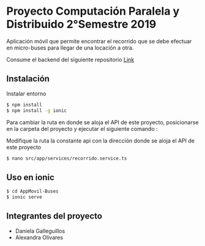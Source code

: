 # Proyecto Computación Paralela y Distribuido 2°Semestre 2019

Aplicación móvil que permite encontrar el recorrido que se debe efectuar en micro-buses para llegar de una locación a otra.

Consume el backend del siguiente repositorio [Link](https://github.com/dangalledi/Proyecto_paralela_2do2019)

## Instalación

Instalar entorno

```bash
$ npm install
$ npm install -g ionic
```

Para cambiar la ruta en donde se aloja el API de este proyecto, posicionarse en la carpeta del proyecto y ejecutar el siguiente comando :

Modifique la ruta la constante api con la dirección donde se aloja el API de este proyecto

```bash
$ nano src/app/services/recorrido.service.ts
```

## Uso en ionic

```bash
$ cd AppMovil-Buses
$ ionic serve
```
## Integrantes del proyecto

- Daniela Galleguillos
- Alexandra Olivares
